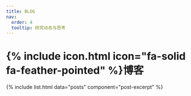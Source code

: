 ```yaml
---
title: BLOG  
nav:
  order: 4
  tooltip: 研究动态与思考
---
```


# {% include icon.html icon="fa-solid fa-feather-pointed" %}博客

{% include list.html data="posts" component="post-excerpt" %}